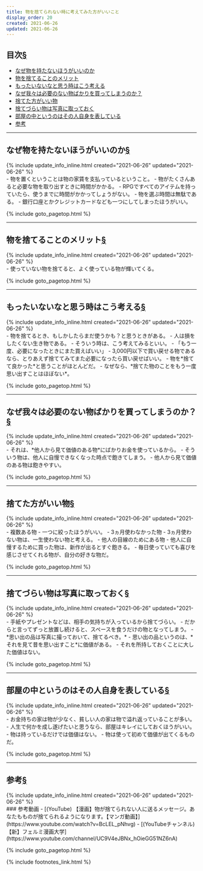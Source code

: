 ```yaml
---
title: 物を捨てられない時に考えてみた方がいいこと
display_order: 20
created: 2021-06-26
updated: 2021-06-26
---
```


## <a name="index">目次</a><a class="heading-anchor-permalink" href="#目次">§</a>

<ul id="index_ul">
<li><a href="#なぜ物を持たないほうがいいのか">なぜ物を持たないほうがいいのか</a></li>
<li><a href="#物を捨てることのメリット">物を捨てることのメリット</a></li>
<li><a href="#もったいないなと思う時はこう考える">もったいないなと思う時はこう考える</a></li>
<li><a href="#なぜ我々は必要のない物ばかりを買ってしまうのか？">なぜ我々は必要のない物ばかりを買ってしまうのか？</a></li>
<li><a href="#捨てた方がいい物">捨てた方がいい物</a></li>
<li><a href="#捨てづらい物は写真に取っておく">捨てづらい物は写真に取っておく</a></li>
<li><a href="#部屋の中というのはその人自身を表している">部屋の中というのはその人自身を表している</a></li>
<li><a href="#参考">参考</a></li>
</ul>

* * *
## <a name="なぜ物を持たないほうがいいのか">なぜ物を持たないほうがいいのか</a><a class="heading-anchor-permalink" href="#なぜ物を持たないほうがいいのか">§</a>
<div class="chapter-updated">{% include update_info_inline.html created="2021-06-26" updated="2021-06-26" %}</div>
- 物を置くということは物の家賃を支払っているということ。
- 物がたくさんあると必要な物を取り出すときに時間がかかる。
- RPGですべてのアイテムを持っていたら、使うまでに時間がかかってしょうがない。
- 物を選ぶ時間は無駄である。
- 銀行口座とかクレジットカードなども一つにしてしまったほうがいい。

{% include goto_pagetop.html %}

* * *
## <a name="物を捨てることのメリット">物を捨てることのメリット</a><a class="heading-anchor-permalink" href="#物を捨てることのメリット">§</a>
<div class="chapter-updated">{% include update_info_inline.html created="2021-06-26" updated="2021-06-26" %}</div>
- 使っていない物を捨てると、よく使っている物が輝いてくる。

{% include goto_pagetop.html %}

* * *
## <a name="もったいないなと思う時はこう考える">もったいないなと思う時はこう考える</a><a class="heading-anchor-permalink" href="#もったいないなと思う時はこう考える">§</a>
<div class="chapter-updated">{% include update_info_inline.html created="2021-06-26" updated="2021-06-26" %}</div>
- 物を捨てるとき、もしかしたらまだ使うかも？と思うときがある。
- 人は損をしたくない生き物である。
- そういう時は、こう考えてみるといい。
- 「もう一度、必要になったときにまた買えばいい」
- 3,000円以下で買い戻せる物であるなら、とりあえず捨ててみてまた必要になったら買い戻せばいい。
- 物を*捨てて良かった*と思うことがほとんどだ。
- なぜなら、*捨てた物のことをもう一度思い出すことはほぼない*。

{% include goto_pagetop.html %}

* * *
## <a name="なぜ我々は必要のない物ばかりを買ってしまうのか？">なぜ我々は必要のない物ばかりを買ってしまうのか？</a><a class="heading-anchor-permalink" href="#なぜ我々は必要のない物ばかりを買ってしまうのか？">§</a>
<div class="chapter-updated">{% include update_info_inline.html created="2021-06-26" updated="2021-06-26" %}</div>
- それは、*他人から見て価値のある物*にばかりお金を使っているから。 
- そういう物は、他人に自慢できなくなった時点で飽きてしまう。
- 他人から見て価値のある物は飽きやすい。

{% include goto_pagetop.html %}

* * *
## <a name="捨てた方がいい物">捨てた方がいい物</a><a class="heading-anchor-permalink" href="#捨てた方がいい物">§</a>
<div class="chapter-updated">{% include update_info_inline.html created="2021-06-26" updated="2021-06-26" %}</div>
- 複数ある物
  - 一つに絞ったほうがいい。
- 3ヵ月使わなかった物
  - 3ヵ月使わない物は、一生使わない物と考える。
- 他人の目線のためにある物
  - 他人に自慢するために買った物は、新作が出るとすぐ飽きる。
  - 毎日使っていても喜びを感じさせてくれる物が、自分の好きな物だ。

{% include goto_pagetop.html %}

* * *
## <a name="捨てづらい物は写真に取っておく">捨てづらい物は写真に取っておく</a><a class="heading-anchor-permalink" href="#捨てづらい物は写真に取っておく">§</a>
<div class="chapter-updated">{% include update_info_inline.html created="2021-06-26" updated="2021-06-26" %}</div>
- 手紙やプレゼントなどは、相手の気持ちが入っているから捨てづらい。
- だからと言ってずっと放置し続けると、スペースを食うだけの物となってしまう。
- *思い出の品は写真に撮っておいて、捨てるべき。*
- 思い出の品というのは、*それを見て昔を思い出すこと*に価値がある。
- それを所持しておくことに大した価値はない。

{% include goto_pagetop.html %}

* * *
## <a name="部屋の中というのはその人自身を表している">部屋の中というのはその人自身を表している</a><a class="heading-anchor-permalink" href="#部屋の中というのはその人自身を表している">§</a>
<div class="chapter-updated">{% include update_info_inline.html created="2021-06-26" updated="2021-06-26" %}</div>
- お金持ちの家は物が少なく、貧しい人の家は物で溢れ返っていることが多い。
- 人生で何かを成し遂げたいと思うなら、部屋はキレイにしておくほうがいい。
- 物は持っているだけでは価値はない。
- 物は使って初めて価値が出てくるものだ。

{% include goto_pagetop.html %}

* * *
## <a name="参考">参考</a><a class="heading-anchor-permalink" href="#参考">§</a>
<div class="chapter-updated">{% include update_info_inline.html created="2021-06-26" updated="2021-06-26" %}</div>
### 参考動画
- [(YouTube) 【漫画】物が捨てられない人に送るメッセージ。あなたもものが捨てられるようになります。【マンガ動画】](https://www.youtube.com/watch?v=BcLEL_pNhvg)
- [(YouTubeチャンネル) 【新】フェルミ漫画大学](https://www.youtube.com/channel/UC9V4eJBNx_hOieGG51NZ6nA)


{% include goto_pagetop.html %}

{% include footnotes_link.html %}
